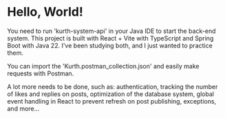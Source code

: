 # Hello, World!

You need to run 'kurth-system-api' in your Java IDE to start the back-end system. This project is built with React + Vite with TypeScript and Spring Boot with Java 22. I've been studying both, and I just wanted to practice them.

You can import the 'Kurth.postman_collection.json' and easily make requests with Postman.

A lot more needs to be done, such as: authentication, tracking the number of likes and replies on posts, optimization of the database system, global event handling in React to prevent refresh on post publishing, exceptions, and more...
